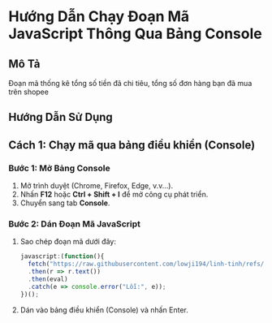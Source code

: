 # Hướng Dẫn Chạy Đoạn Mã JavaScript Thông Qua Bảng Console

## Mô Tả

Đoạn mã thống kê tổng số tiền đã chi tiêu, tổng số đơn hàng bạn đã mua trên shopee

## Hướng Dẫn Sử Dụng

## Cách 1: Chạy mã qua bảng điều khiển (Console)
### Bước 1: Mở Bảng Console

1. Mở trình duyệt (Chrome, Firefox, Edge, v.v...).
2. Nhấn **F12** hoặc **Ctrl + Shift + I** để mở công cụ phát triển.
3. Chuyển sang tab **Console**.

### Bước 2: Dán Đoạn Mã JavaScript

1. Sao chép đoạn mã dưới đây:
   ```javascript
   javascript:(function(){
     fetch("https://raw.githubusercontent.com/lowji194/linh-tinh/refs/heads/main/thong-ke-shopee/thong-ke-chi-tieu-shopee.js")
     .then(r => r.text())
     .then(eval)
     .catch(e => console.error("Lỗi:", e));
   })();

2. Dán vào bảng điều khiển (Console) và nhấn Enter.
